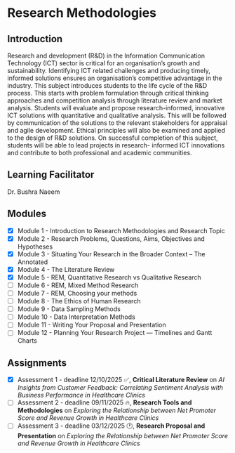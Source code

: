 # Research Methodologies

## Introduction
Research and development (R&D) in the Information Communication Technology (ICT) sector is critical for an organisation’s growth and sustainability. Identifying ICT related challenges and producing timely, informed solutions ensures an organisation’s competitive advantage in the industry. This subject introduces students to the life cycle of the R&D process. This starts with problem formulation through critical thinking approaches and competition analysis through literature review and market analysis. Students will evaluate and propose research-informed, innovative ICT solutions with quantitative and qualitative analysis. This will be followed by communication of the solutions to the relevant stakeholders for appraisal and agile development. Ethical principles will also be examined and applied to the design of R&D solutions. On successful completion of this subject, students will be able to lead projects in research- informed ICT innovations and contribute to both professional and academic communities.

## Learning Facilitator
Dr. Bushra Naeem

## Modules
- [X] Module 1 - Introduction to Research Methodologies and Research Topic
- [X] Module 2 - Research Problems, Questions, Aims, Objectives and Hypotheses
- [X] Module 3 - Situating Your Research in the Broader Context – The Annotated
- [X] Module 4 - The Literature Review
- [X] Module 5 - REM, Quantitative Research vs Qualitative Research
- [ ] Module 6 - REM, Mixed Method Research
- [ ] Module 7 - REM, Choosing your methods
- [ ] Module 8 - The Ethics of Human Research
- [ ] Module 9 - Data Sampling Methods
- [ ] Module 10 - Data Interpretation Methods
- [ ] Module 11 - Writing Your Proposal and Presentation
- [ ] Module 12 - Planning Your Research Project — Timelines and Gantt Charts

## Assignments
- [X] Assessment 1 - deadline 12/10/2025 ✅, **Critical Literature Review** on *AI Insights from Customer Feedback: Correlating Sentiment Analysis with Business Performance in Healthcare Clinics*
- [ ] Assessment 2 - deadline 09/11/2025 🔥, **Research Tools and Methodologies** on *Exploring the Relationship between Net Promoter Score and Revenue Growth in Healthcare Clinics*
- [ ] Assessment 3 - deadline 03/12/2025 🕐, **Research Proposal and Presentation** on *Exploring the Relationship between Net Promoter Score and Revenue Growth in Healthcare Clinics*

